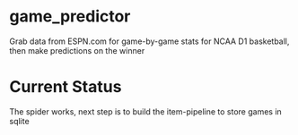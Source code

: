 game_predictor
==============

Grab data from ESPN.com for game-by-game stats for NCAA D1 basketball, then make predictions on the winner


# Current Status
The spider works, next step is to build the item-pipeline to store games in sqlite
